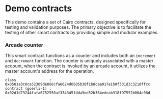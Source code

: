 # Demo contracts

This demo contains a set of Cairo contracts, designed specifically for testing and validation purposes. The primary objective is to facilitate the testing of other smart contracts by providing simple and modular examples.

### Arcade counter

This smart contract functions as a counter and includes both an `increment` and `decrement` function. The counter is uniquely associated with a master account, when the contract is invoked by an arcade account, it utilizes the master account's address for the operation.

```
class               : 0x0501a3c0ca52309de808cfa6624d0605b38f1b8caa917e1b0f331d3c3218ffcc
contract (goerli-1) : 0x02d1d73244fafa6752550af3343451dda9ed52b364edeab918f97552b064c08d
```
